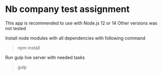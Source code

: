 # Nb company test assignment

This app is recommended to use with Node.js 12 or 14
Other versions was not tested

Install node modules with all dependencies with following command

> npm install

Run gulp live server with needed tasks

> gulp
